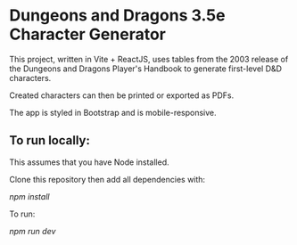 # Dungeons and Dragons 3.5e Character Generator

This project, written in Vite + ReactJS, uses tables from the 2003 release of the Dungeons and Dragons Player's Handbook to generate first-level D&D characters.

Created characters can then be printed or exported as PDFs.

The app is styled in Bootstrap and is mobile-responsive.

## To run locally:

This assumes that you have Node installed.

Clone this repository then add all dependencies with:

*npm install*

To run:

*npm run dev*
